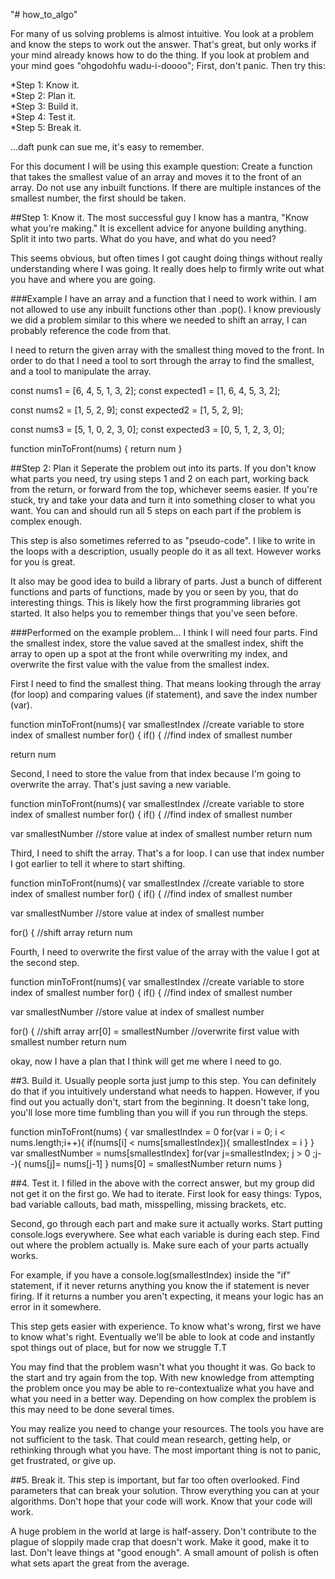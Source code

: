 "# how_to_algo" 

For many of us solving problems is almost intuitive. You look at a problem and know the steps to work out the answer. That's great, but only works if your mind already knows how to do the thing. If you look at problem and your mind goes "ohgodohfu wadu-i-doooo"; First, don't panic. Then try this:

*Step 1: Know it. <br/>
*Step 2: Plan it. <br/>
*Step 3: Build it. <br/>
*Step 4: Test it. <br/>
*Step 5: Break it. <br/>

...daft punk can sue me, it's easy to remember.


For this document I will be using this example question:
Create a function that takes the smallest value of an array and moves it to the front of an array. Do not use any inbuilt functions. If there are multiple instances of the smallest number, the first should be taken.


##Step 1: Know it.
The most successful guy I know has a mantra, "Know what you're making." It is excellent advice for anyone building anything. Split it into two parts. What do you have, and what do you need?

This seems obvious, but often times I got caught doing things without really understanding where I was going. It really does help to firmly write out what you have and where you are going.

###Example
I have an array and a function that I need to work within. I am not allowed to use any inbuilt functions other than .pop(). I know previously we did a problem similar to this where we needed to shift an array, I can probably reference the code from that.

I need to return the given array with the smallest thing moved to the front. In order to do that I need a tool to sort through the array to find the smallest, and a tool to manipulate the array.


const nums1 = [6, 4, 5, 1, 3, 2];
const expected1 = [1, 6, 4, 5, 3, 2];

const nums2 = [1, 5, 2, 9];
const expected2 = [1, 5, 2, 9];

const nums3 = [5, 1, 0, 2, 3, 0];
const expected3 = [0, 5, 1, 2, 3, 0];

function minToFront(nums) { 
  return num
}


##Step 2: Plan it
Seperate the problem out into its parts. If you don't know what parts you need, try using steps 1 and 2 on each part, working back from the return, or forward from the top, whichever seems easier. If you're stuck, try and take your data and turn it into something closer to what you want. You can and should run all 5 steps on each part if the problem is complex enough. 

This step is also sometimes referred to as "pseudo-code". I like to write in the loops with a description, usually people do it as all text. However works for you is great.

It also may be good idea to build a library of parts. Just a bunch of different functions and parts of functions, made by you or seen by you, that do interesting things. This is likely how the first programming libraries got started. It also helps you to remember things that you've seen before.

###Performed on the example problem...
I think I will need four parts. Find the smallest index, store the value saved at the smallest index, shift the array to open up a spot at the front while overwriting my index, and overwrite the first value with the value from the smallest index. 

First I need to find the smallest thing. That means looking through the array (for loop) and comparing values (if statement), and save the index number (var).

function minToFront(nums){
  var smallestIndex  //create variable to store index of smallest number
  for() {
    if() {           //find index of smallest number

return num

Second, I need to store the value from that index because I'm going to overwrite the array. That's just saving a new variable.

function minToFront(nums){
  var smallestIndex   //create variable to store index of smallest number
  for() {
    if() {            //find index of smallest number

  var smallestNumber  //store value at index of smallest number
  return num

Third, I need to shift the array. That's a for loop. I can use that index number I got earlier to tell it where to start shifting.

function minToFront(nums){
  var smallestIndex     //create variable to store index of smallest number
  for() {
    if() {              //find index of smallest number

  var smallestNumber    //store value at index of smallest number

  for() {               //shift array
  return num

Fourth, I need to overwrite the first value of the array with the value I got at the second step.

function minToFront(nums){
  var smallestIndex       //create variable to store index of smallest number
  for() {
    if() {                //find index of smallest number

  var smallestNumber      //store value at index of smallest number

  for() {                 //shift array
  arr[0] = smallestNumber //overwrite first value with smallest number
  return num

okay, now I have a plan that I think will get me where I need to go.

##3. Build it.
Usually people sorta just jump to this step. You can definitely do that if you intuitively understand what needs to happen. However, if you find out you actually don't, start from the beginning. It doesn't take long, you'll lose more time fumbling than you will if you run through the steps.

function minToFront(nums) {
  var smallestIndex = 0
  for(var i = 0; i < nums.length;i++){
    if(nums[i] < nums[smallestIndex]){
      smallestIndex = i
    }
  }
  var smallestNumber = nums[smallestIndex]
  for(var j=smallestIndex; j > 0 ;j--){
    nums[j]= nums[j-1]
  }
  nums[0] = smallestNumber
  return nums
}

##4. Test it.
I filled in the above with the correct answer, but my group did not get it on the first go. We had to iterate. First look for easy things: Typos, bad variable callouts, bad math, misspelling, missing brackets, etc. 

Second, go through each part and make sure it actually works. Start putting console.logs everywhere. See what each variable is during each step. Find out where the problem actually is. Make sure each of your parts actually works.

For example, if you have a console.log(smallestIndex) inside the "if" statement, if it never returns anything you know the if statement is never firing. If it returns a number you aren't expecting, it means your logic has an error in it somewhere.

This step gets easier with experience. To know what's wrong, first we have to know what's right. Eventually we'll be able to look at code and instantly spot things out of place, but for now we struggle T.T

You may find that the problem wasn't what you thought it was. Go back to the start and try again from the top. With new knowledge from attempting the problem once you may be able to re-contextualize what you have and what you need in a better way. Depending on how complex the problem is this may need to be done several times.

You may realize you need to change your resources. The tools you have are not sufficient to the task. That could mean research, getting help, or rethinking through what you have. The most important thing is not to panic, get frustrated, or give up.


##5. Break it.
This step is important, but far too often overlooked. Find parameters that can break your solution. Throw everything you can at your algorithms. Don't hope that your code will work. Know that your code will work. 

A huge problem in the world at large is half-assery. Don't contribute to the plague of sloppily made crap that doesn't work. Make it good, make it to last. Don't leave things at "good enough". A small amount of polish is often what sets apart the great from the average.